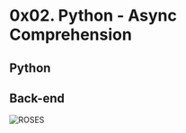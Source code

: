 # 0x02. Python - Async Comprehension

## Python

## Back-end

![ROSES](https://private-user-images.githubusercontent.com/125453474/296961478-63757c4e-ed2b-43b5-a9e1-7fc4198f29fc.png?jwt=eyJhbGciOiJIUzI1NiIsInR5cCI6IkpXVCJ9.eyJpc3MiOiJnaXRodWIuY29tIiwiYXVkIjoicmF3LmdpdGh1YnVzZXJjb250ZW50LmNvbSIsImtleSI6ImtleTUiLCJleHAiOjE3MjA1MDA1NDYsIm5iZiI6MTcyMDUwMDI0NiwicGF0aCI6Ii8xMjU0NTM0NzQvMjk2OTYxNDc4LTYzNzU3YzRlLWVkMmItNDNiNS1hOWUxLTdmYzQxOThmMjlmYy5wbmc_WC1BbXotQWxnb3JpdGhtPUFXUzQtSE1BQy1TSEEyNTYmWC1BbXotQ3JlZGVudGlhbD1BS0lBVkNPRFlMU0E1M1BRSzRaQSUyRjIwMjQwNzA5JTJGdXMtZWFzdC0xJTJGczMlMkZhd3M0X3JlcXVlc3QmWC1BbXotRGF0ZT0yMDI0MDcwOVQwNDQ0MDZaJlgtQW16LUV4cGlyZXM9MzAwJlgtQW16LVNpZ25hdHVyZT1mYjNkNWYwYjI0OTZmNDc1OGRmYjY0ZTRiZDUxNGJkNWI5MTE1ZGVmZjM3Nzg4MTI4MGRjMzdhNDBmYjY2MGEwJlgtQW16LVNpZ25lZEhlYWRlcnM9aG9zdCZhY3Rvcl9pZD0wJmtleV9pZD0wJnJlcG9faWQ9MCJ9.UavQcO9cnJBz5wTvXlTwBwZBaAZq_D5Lpme3vU-X_RM)
